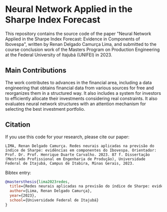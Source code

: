 # Neural Network Applied in the Sharpe Index Forecast

This repository contains the source code of the paper "Neural Network Applied in the Sharpe Index Forecast: Evidence in Components of Ibovespa", written by Renan Delgado Camurça Lima, and submitted to the course conclusion work of the Masters Program on Production Engineering at the Federal University of Itajubá (UNIFEI) in 2023.

## Main Contributions

The work contributes to advances in the financial area, including a data engineering that obtains financial data from various sources for free and reorganizes them in a structured way. It also includes a system for investors to efficiently allocate their investments considering real constraints. It also evaluates neural network structures with an attention mechanism for selecting the best investment portfolio.

## Citation

If you use this code for your research, please cite our paper:

```	
LIMA, Renan Delgado Camurça. Redes neurais aplicadas na previsão do índice de Sharpe: evidências em componentes do Ibovespa. Orientador: Prof. Dr. Prof. Henrique Duarte Carvalho. 2023. 87 f. Dissertação (Mestrado Profissional em Engenharia de Produção), Universidade Federal de Itajubá, Campus de Itabira, Minas Gerais, 2023.
```

Bibtex entry:

```bibtex
@mastersthesis{lima2023redes,
  title={Redes neurais aplicadas na previsão do índice de Sharpe: evidências em componentes do Ibovespa},
  author={Lima, Renan Delgado Camurça},
  year={2023},
  school={Universidade Federal de Itajubá}
}
```


